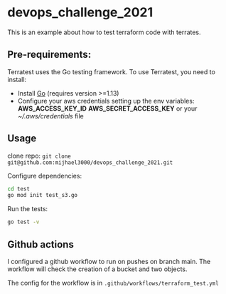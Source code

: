 # devops_challenge_2021

This is an example about how to test terraform code with terrates. 

## Pre-requirements:

Terratest uses the Go testing framework. To use Terratest, you need to install:

- Install [Go](https://golang.org/ "Go") (requires version >=1.13)
- Configure your aws credentials setting up the env variables: **AWS_ACCESS_KEY_ID**
**AWS_SECRET_ACCESS_KEY** or your *~/.aws/credentials* file

## Usage
clone repo:
`git clone git@github.com:mijhael3000/devops_challenge_2021.git`

Configure dependencies:
```bash
cd test
go mod init test_s3.go
```
Run the tests:
```bash
go test -v
```
## Github actions
I configured a github workflow to run on pushes on branch main. The workflow will check the creation of a bucket and two objects.

The config for the workflow is in `.github/workflows/terraform_test.yml`
